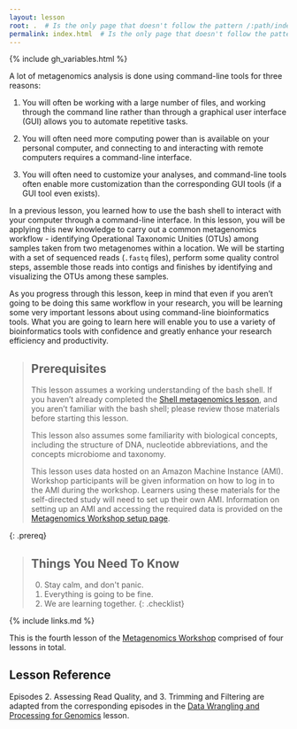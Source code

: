 ```yaml
---
layout: lesson
root: .  # Is the only page that doesn't follow the pattern /:path/index.html
permalink: index.html  # Is the only page that doesn't follow the pattern /:path/index.html
---
```


{% include gh_variables.html %}

A lot of metagenomics analysis is done using command-line tools for three reasons:  
  
1) You will often be working with a large number of files, and working through the command line rather than through a graphical user interface (GUI) allows you to automate repetitive tasks.

2) You will often need more computing power than is available on your personal computer, and connecting to and interacting with remote computers requires a command-line interface. 
  
3) You will often need to customize your analyses, and command-line tools often enable more customization than the corresponding GUI tools (if a GUI tool even exists).

In a previous lesson, you learned how to use the bash shell to interact with your computer through a command-line interface. In this lesson, you will be applying this new knowledge to 
carry out a common metagenomics workflow - identifying Operational Taxonomic Unities (OTUs) 
among samples taken from two metagenomes within a location. We will be starting with a set 
of sequenced reads (`.fastq` files), perform some quality control steps, assemble those 
reads into contigs and finishes by identifying and visualizing the OTUs among these samples.

As you progress through this lesson, keep in mind that even if you aren’t going to be 
doing this same workflow in your research, you will be learning some very important 
lessons about using command-line bioinformatics tools. What you are going to learn here will enable 
you to use a variety of bioinformatics tools with confidence and greatly enhance your 
research efficiency and productivity.

> ## Prerequisites
>
> This lesson assumes a working understanding of the bash shell. If you haven’t already 
> completed the [Shell metagenomics lesson](https://nselem.github.io/shell-metagenomics/), and you aren’t 
> familiar with the bash shell; please review those materials before starting this lesson.
>
> This lesson also assumes some familiarity with biological concepts, 
> including the structure of DNA, nucleotide abbreviations, and the 
> concepts microbiome and taxonomy.  
> 
> This lesson uses data hosted on an Amazon Machine Instance (AMI). Workshop participants
> will be given information on how to log in to the AMI during the workshop. Learners using 
> these materials for the self-directed study will need to set up their own AMI. Information 
> on setting up an AMI and accessing the required data is provided on the 
> [Metagenomics Workshop setup page](https://carpentries-incubator.github.io/metagenomics-workshop/setup.html).
>
{: .prereq}

> ## Things You Need To Know
>
> 0.  Stay calm, and don't panic.
> 1.  Everything is going to be fine.
> 2.  We are learning together.
{: .checklist}

{% include links.md %}

This is the fourth lesson of the [Metagenomics Workshop](https://carpentries-incubator.github.io/metagenomics-workshop/) comprised of four lessons in total. 

## Lesson Reference
Episodes 2. Assessing Read Quality, and 3. Trimming and Filtering are adapted from the corresponding episodes in the [Data Wrangling and Processing for Genomics](https://datacarpentry.org/wrangling-genomics/) lesson.
